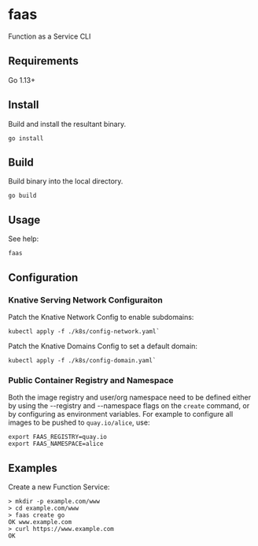 # faas

Function as a Service CLI

## Requirements

Go 1.13+

## Install

Build and install the resultant binary.
```
go install
```

## Build

Build binary into the local directory.
```shell
go build
```
## Usage

See help:
```shell
faas
```

## Configuration

### Knative Serving Network Configuraiton

Patch the Knative Network Config to enable subdomains:
```
kubectl apply -f ./k8s/config-network.yaml`
```

Patch the Knative Domains Config to set a default domain:
```
kubectl apply -f ./k8s/config-domain.yaml`
```

### Public Container Registry and Namespace

Both the image registry and user/org namespace need to be defined either by
using the --registry and --namespace flags on the `create` command, or by
configuring as environment variables.  For example to configure all images
to be pushed to `quay.io/alice`, use:
```
export FAAS_REGISTRY=quay.io
export FAAS_NAMESPACE=alice
```

## Examples

Create a new Function Service:

```shell
> mkdir -p example.com/www
> cd example.com/www
> faas create go
OK www.example.com
> curl https://www.example.com
OK
```


